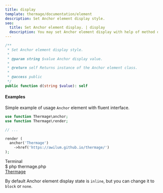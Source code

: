```yaml
---
title: display
template: thermage/documentation/element
description: Set Anchor element display style.
seo:
  title: Set Anchor element display. | display
  description: You may set Anchor element display with help of method display
---
```


```php
/**
 * Set Anchor element display style.
 *
 * @param string $value Anchor display value.
 *
 * @return self Returns instance of the Anchor element class.
 *
 * @access public
 */
public function d(string $value): self
```

#### Examples

Simple example of usage `Anchor` element with fluent interface.

```php
use function Thermage\anchor;
use function Thermage\render;

// ...

render (
  anchor('Thermage')
    ->href('https://awilum.github.io/thermage/')
);
```

<div class="terminal">
  <div class="terminal-header">Terminal</div>
  <div class="terminal-body">
    <div class="terminal-command">$ php thermage.php</div>
    <div class="el-a"><a href="https://awilum.github.io/thermage/">Thermage</a></div>
  </div>
</div>

By default Anchor element display state is `inline`, but you can change it to `block` or `none`.
